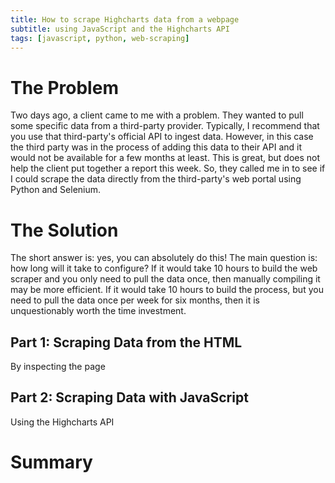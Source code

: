 ```yaml
--- 
title: How to scrape Highcharts data from a webpage 
subtitle: using JavaScript and the Highcharts API
tags: [javascript, python, web-scraping]
--- 
```


# The Problem 
Two days ago, a client came to me with a problem. They wanted to pull some specific data from a third-party provider. Typically, I recommend that you use that third-party's official API to ingest data. However, in this case the third party was in the process of adding this data to their API and it would not be available for a few months at least. This is great, but does not help the client put together a report this week. So, they called me in to see if I could scrape the data directly from the third-party's web portal using Python and Selenium. 

# The Solution
The short answer is: yes, you can absolutely do this! The main question is: how long will it take to configure? If it would take 10 hours to build the web scraper and you only need to pull the data once, then manually compiling it may be more efficient. If it would take 10 hours to build the process, but you need to pull the data once per week for six months, then it is unquestionably worth the time investment. 

## Part 1:  Scraping Data from the HTML 
By inspecting the page 

## Part 2: Scraping Data with JavaScript 
Using the Highcharts API 

# Summary 

